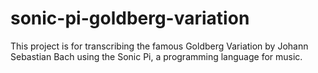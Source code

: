 # sonic-pi-goldberg-variation
This project is for transcribing the famous Goldberg Variation by Johann Sebastian Bach using the Sonic Pi, a programming language for music.
